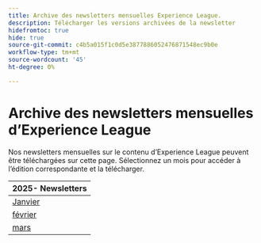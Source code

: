 ```yaml
---
title: Archive des newsletters mensuelles Experience League.
description: Télécharger les versions archivées de la newsletter
hidefromtoc: true
hide: true
source-git-commit: c4b5a015f1c0d5e3877886052476871548ec9b0e
workflow-type: tm+mt
source-wordcount: '45'
ht-degree: 0%

---
```


# Archive des newsletters mensuelles d’Experience League

Nos newsletters mensuelles sur le contenu d’Experience League peuvent être téléchargées sur cette page. Sélectionnez un mois pour accéder à l’édition correspondante et la télécharger.

| 2025- Newsletters |
|------------|
| [Janvier](assets/Jan-Newsletter.pdf) |
| [février](assets/Feb-Newsletter.pdf) |
| [mars](assets/March-Newsletter.pdf) |
